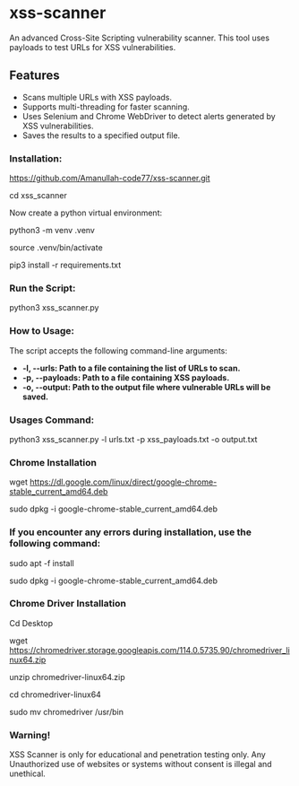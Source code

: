 # xss-scanner
An advanced Cross-Site Scripting vulnerability scanner. This tool uses payloads to test URLs for XSS vulnerabilities.

## Features
- Scans multiple URLs with XSS payloads.
- Supports multi-threading for faster scanning.
- Uses Selenium and Chrome WebDriver to detect alerts generated by XSS vulnerabilities.
- Saves the results to a specified output file.

### Installation:

https://github.com/Amanullah-code77/xss-scanner.git

cd xss_scanner

Now create a python virtual environment:

python3 -m venv .venv

source .venv/bin/activate

pip3 install -r requirements.txt

### Run the Script:
python3 xss_scanner.py

### How to Usage:
The script accepts the following command-line arguments:

- **-l, --urls: Path to a file containing the list of URLs to scan.**
- **-p, --payloads: Path to a file containing XSS payloads.**
- **-o, --output: Path to the output file where vulnerable URLs will be saved.**

### Usages Command:
python3 xss_scanner.py -l urls.txt -p xss_payloads.txt -o output.txt

### Chrome Installation

wget https://dl.google.com/linux/direct/google-chrome-stable_current_amd64.deb

sudo dpkg -i google-chrome-stable_current_amd64.deb

### If you encounter any errors during installation, use the following command:

sudo apt -f install

sudo dpkg -i google-chrome-stable_current_amd64.deb

### Chrome Driver Installation
Cd Desktop

wget https://chromedriver.storage.googleapis.com/114.0.5735.90/chromedriver_linux64.zip

unzip chromedriver-linux64.zip

cd chromedriver-linux64 

sudo mv chromedriver /usr/bin

### Warning!
 XSS Scanner is only for educational and penetration testing only. Any Unauthorized use of websites or systems without consent is illegal and unethical. 

